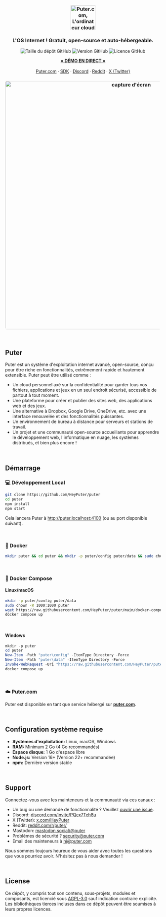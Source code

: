 <h3 align="center"><img width="80" alt="Puter.com, L'ordinateur cloud personnel : Tous vos fichiers, applications et jeux en un seul endroit accessible de partout à tout moment." src="https://assets.puter.site/puter-logo.png"></h3>

<h3 align="center">L'OS Internet ! Gratuit, open-source et auto-hébergeable.</h3>

<p align="center">
    <img alt="Taille du dépôt GitHub" src="https://img.shields.io/github/repo-size/HeyPuter/puter"> <img alt="Version GitHub" src="https://img.shields.io/github/v/release/HeyPuter/puter?label=derni%C3%A8re%20version"> <img alt="Licence GitHub" src="https://img.shields.io/github/license/HeyPuter/puter">
</p>
<p align="center">
    <a href="https://puter.com/"><strong>« DÉMO EN DIRECT »</strong></a>
    <br />
    <br />
    <a href="https://puter.com">Puter.com</a>
    ·
    <a href="https://docs.puter.com" target="_blank">SDK</a>
    ·
    <a href="https://discord.com/invite/PQcx7Teh8u">Discord</a>
    ·
    <a href="https://reddit.com/r/puter">Reddit</a>
    ·
    <a href="https://twitter.com/HeyPuter">X (Twitter)</a>
</p>

<h3 align="center"><img width="800" style="border-radius:5px;" alt="capture d'écran" src="https://assets.puter.site/puter.com-screenshot-3.webp"></h3>

<br/>

## Puter

Puter est un système d'exploitation internet avancé, open-source, conçu pour être riche en fonctionnalités, extrêmement rapide et hautement extensible. Puter peut être utilisé comme :

- Un cloud personnel axé sur la confidentialité pour garder tous vos fichiers, applications et jeux en un seul endroit sécurisé, accessible de partout à tout moment.
- Une plateforme pour créer et publier des sites web, des applications web et des jeux.
- Une alternative à Dropbox, Google Drive, OneDrive, etc. avec une interface renouvelée et des fonctionnalités puissantes.
- Un environnement de bureau à distance pour serveurs et stations de travail.
- Un projet et une communauté open-source accueillants pour apprendre le développement web, l'informatique en nuage, les systèmes distribués, et bien plus encore !

<br/>

## Démarrage


### 💻 Développement Local

```bash
git clone https://github.com/HeyPuter/puter
cd puter
npm install
npm start
```

Cela lancera Puter à http://puter.localhost:4100 (ou au port disponible suivant).

<br/>

### 🐳 Docker

```bash
mkdir puter && cd puter && mkdir -p puter/config puter/data && sudo chown -R 1000:1000 puter && docker run --rm -p 4100:4100 -v `pwd`/puter/config:/etc/puter -v `pwd`/puter/data:/var/puter  ghcr.io/heyputer/puter
```

<br/>

### 🐙 Docker Compose

#### Linux/macOS

```bash
mkdir -p puter/config puter/data
sudo chown -R 1000:1000 puter
wget https://raw.githubusercontent.com/HeyPuter/puter/main/docker-compose.yml
docker compose up
```

<br/>

#### Windows

```powershell
mkdir -p puter
cd puter
New-Item -Path "puter\config" -ItemType Directory -Force
New-Item -Path "puter\data" -ItemType Directory -Force
Invoke-WebRequest -Uri "https://raw.githubusercontent.com/HeyPuter/puter/main/docker-compose.yml" -OutFile "docker-compose.yml"
docker compose up
```
<br/>

### ☁️ Puter.com

Puter est disponible en tant que service hébergé sur [**puter.com**](https://puter.com).

<br/>

## Configuration système requise
- **Systèmes d'exploitation:** Linux, macOS, Windows
- **RAM:** Minimum 2 Go (4 Go recommandés)
- **Espace disque:** 1 Go d'espace libre
- **Node.js:** Version 16+ (Version 22+ recommandée)
- **npm:** Dernière version stable

<br/>

## Support

Connectez-vous avec les mainteneurs et la communauté via ces canaux :

- Un bug ou une demande de fonctionnalité ? Veuillez  [ouvrir une issue](https://github.com/HeyPuter/puter/issues/new/choose).
- Discord: [discord.com/invite/PQcx7Teh8u](https://discord.com/invite/PQcx7Teh8u)
- X (Twitter): [x.com/HeyPuter](https://x.com/HeyPuter)
- Reddit: [reddit.com/r/puter/](https://www.reddit.com/r/puter/)
- Mastodon: [mastodon.social/@puter](https://mastodon.social/@puter)
- Problèmes de sécurité ? [security@puter.com](mailto:security@puter.com)
- Email des mainteneurs à [hi@puter.com](mailto:hi@puter.com)

Nous sommes toujours heureux de vous aider avec toutes les questions que vous pourriez avoir. N'hésitez pas à nous demander !

<br/>


##  License

Ce dépôt, y compris tout son contenu, sous-projets, modules et composants, est licencié sous [AGPL-3.0](https://github.com/HeyPuter/puter/blob/main/LICENSE.txt) sauf indication contraire explicite. Les bibliothèques tierces incluses dans ce dépôt peuvent être soumises à leurs propres licences.

<br/>

